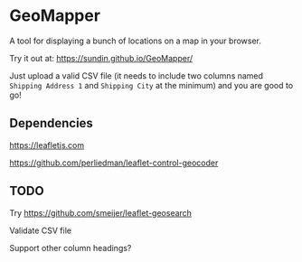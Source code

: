 # GeoMapper

A tool for displaying a bunch of locations on a map in your browser.

Try it out at: https://sundin.github.io/GeoMapper/

Just upload a valid CSV file (it needs to include two columns named `Shipping Address 1` and `Shipping City` at the minimum) and you are good to go!

## Dependencies

https://leafletjs.com

https://github.com/perliedman/leaflet-control-geocoder


## TODO

Try https://github.com/smeijer/leaflet-geosearch

Validate CSV file 

Support other column headings?

